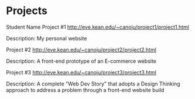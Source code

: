 # Projects
Student Name
Project #1
http://eve.kean.edu/~canoju/project1/project1.html

Description: My personal website

Project #2
http://eve.kean.edu/~canoju/project2/project2.html

Description: A front-end prototype of an E-commerce website

Project #3
http://eve.kean.edu/~canoju/project3/project3.html

Description: A complete "Web Dev Story" that adopts a Design Thinking approach to address a problem through a front-end website build
